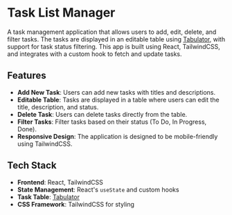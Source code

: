 # Task List Manager

A task management application that allows users to add, edit, delete, and filter tasks. The tasks are displayed in an editable table using [Tabulator](http://tabulator.info/), with support for task status filtering. This app is built using React, TailwindCSS, and integrates with a custom hook to fetch and update tasks.

## Features

- **Add New Task**: Users can add new tasks with titles and descriptions.
- **Editable Table**: Tasks are displayed in a table where users can edit the title, description, and status.
- **Delete Task**: Users can delete tasks directly from the table.
- **Filter Tasks**: Filter tasks based on their status (To Do, In Progress, Done).
- **Responsive Design**: The application is designed to be mobile-friendly using TailwindCSS.

## Tech Stack

- **Frontend**: React, TailwindCSS
- **State Management**: React's `useState` and custom hooks
- **Task Table**: [Tabulator](http://tabulator.info/)
- **CSS Framework**: TailwindCSS for styling

